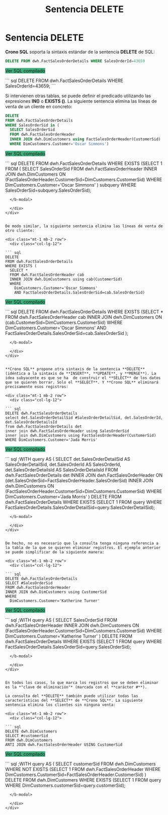 ﻿---
sidebarDepth: 2
title: Sentencia DELETE
position: 14
Autogenerated: true
---

# Sentencia DELETE

**Crono SQL** soporta la sintaxis estándar de la sentencia **DELETE** de SQL:

<div class="mt-1 mb-2 row">
  <div class="col-lg-12">

``` sql
DELETE FROM dwh.FactSalesOrderDetails WHERE SalesOrderId=43659
```

  <b-button class="float-right btn" size="sm" v-b-modal.modal-1 style="background-color: #3eaf7c">Ver SQL compilado</b-button>

  <b-modal id="modal-1" size="lg" title="Ver SQL compilado" :hide-footer="true" > 
``` sql
DELETE FROM dwh.FactSalesOrderDetails WHERE SalesOrderId=43659;
```
  </b-modal>

  </div>
</div>


Si intervienen otras tablas, se puede definir el predicado utilizando las expresiones **IN()** o **EXISTS ()**. La siguiente sentencia elimina las líneas de venta de un cliente en concreto:

<div class="mt-1 mb-2 row">
  <div class="col-lg-12">

``` sql
DELETE 
FROM dwh.FactSalesOrderDetails
WHERE SalesOrderSid in (
  SELECT SalesOrderSid
  FROM dwh.FactSalesOrderHeader
  INNER JOIN dwh.DimCustomers using FactSalesOrderHeader(CustomerSid)
  WHERE DimCustomers.Customer='Oscar Simmons')
```

  <b-button class="float-right btn" size="sm" v-b-modal.modal-2 style="background-color: #3eaf7c">Ver SQL compilado</b-button>

  <b-modal id="modal-2" size="lg" title="Ver SQL compilado" :hide-footer="true" > 
``` sql
DELETE FROM dwh.FactSalesOrderDetails WHERE EXISTS (SELECT 1 FROM (
    SELECT SalesOrderSid
    FROM dwh.FactSalesOrderHeader
    INNER JOIN dwh.DimCustomers ON (FactSalesOrderHeader.CustomerSid=DimCustomers.CustomerSid)
    WHERE DimCustomers.Customer='Oscar Simmons'
) subquery WHERE SalesOrderSid=subquery.SalesOrderSid);

```
  </b-modal>

  </div>
</div>


De modo similar, la siguiente sentencia elimina las líneas de venta de otro cliente:

<div class="mt-1 mb-2 row">
  <div class="col-lg-12">

``` sql
DELETE 
FROM dwh.FactSalesOrderDetails 
WHERE EXISTS (
  SELECT *  
  FROM dwh.FactSalesOrderHeader cab
  INNER JOIN dwh.DimCustomers using cab(CustomerSid)
  WHERE
    DimCustomers.Customer='Oscar Simmons'
    AND FactSalesOrderDetails.SalesOrderSid=cab.SalesOrderSid)
```

  <b-button class="float-right btn" size="sm" v-b-modal.modal-3 style="background-color: #3eaf7c">Ver SQL compilado</b-button>

  <b-modal id="modal-3" size="lg" title="Ver SQL compilado" :hide-footer="true" > 
``` sql
DELETE FROM dwh.FactSalesOrderDetails WHERE EXISTS (SELECT *
FROM dwh.FactSalesOrderHeader cab
INNER JOIN dwh.DimCustomers ON (cab.CustomerSid=DimCustomers.CustomerSid)
WHERE
  DimCustomers.Customer='Oscar Simmons'
  AND FactSalesOrderDetails.SalesOrderSid=cab.SalesOrderSid
);

```
  </b-modal>

  </div>
</div>


**Crono SQL** propone otra sintaxis de la sentencia **DELETE** (idéntica a la sintaxis de **INSERT**, **UPDATE**, y **MERGE**). La idea subyacente es que se ha  de construir el **SELECT** de los datos que se quieren borrar. Solo el **SELECT**. Y **Crono SQL** eliminará precisamente esos registros:

<div class="mt-1 mb-2 row">
  <div class="col-lg-12">

``` sql
DELETE dwh.FactSalesOrderDetails
select det.SalesOrderDetailSid #SalesOrderDetailSid, det.SalesOrderId, det.SalesOrderDetailsId
from dwh.FactSalesOrderDetails det
inner join dwh.FactSalesOrderHeader using SalesOrderSid
inner join dwh.DimCustomers using FactSalesOrderHeader(CustomerSid)
WHERE DimCustomers.Customer='Jada Morris'
```

  <b-button class="float-right btn" size="sm" v-b-modal.modal-4 style="background-color: #3eaf7c">Ver SQL compilado</b-button>

  <b-modal id="modal-4" size="lg" title="Ver SQL compilado" :hide-footer="true" > 
``` sql
;WITH
query AS (
  SELECT
    det.SalesOrderDetailSid AS SalesOrderDetailSid,
    det.SalesOrderId AS SalesOrderId,
    det.SalesOrderDetailsId AS SalesOrderDetailsId
  FROM dwh.FactSalesOrderDetails det
  INNER JOIN dwh.FactSalesOrderHeader ON (det.SalesOrderSid=FactSalesOrderHeader.SalesOrderSid)
  INNER JOIN dwh.DimCustomers ON (FactSalesOrderHeader.CustomerSid=DimCustomers.CustomerSid)
  WHERE DimCustomers.Customer='Jada Morris'
)
DELETE FROM dwh.FactSalesOrderDetails
WHERE
  EXISTS (SELECT 1 FROM query WHERE FactSalesOrderDetails.SalesOrderDetailSid=query.SalesOrderDetailSid);

```
  </b-modal>

  </div>
</div>


De hecho, no es necesario que la consulta tenga ninguna referencia a la tabla de la que se quieren eliminar registros. El ejemplo anterior se puede simplificar de la siguiente manera:

<div class="mt-1 mb-2 row">
  <div class="col-lg-12">

``` sql
DELETE dwh.FactSalesOrderDetails 	
SELECT #SalesOrderSid 
FROM dwh.FactSalesOrderHeader 
INNER JOIN dwh.DimCustomers using CustomerSid
WHERE
  DimCustomers.Customer='Katherine Turner'
```

  <b-button class="float-right btn" size="sm" v-b-modal.modal-5 style="background-color: #3eaf7c">Ver SQL compilado</b-button>

  <b-modal id="modal-5" size="lg" title="Ver SQL compilado" :hide-footer="true" > 
``` sql
;WITH
query AS (
  SELECT SalesOrderSid
  FROM dwh.FactSalesOrderHeader
  INNER JOIN dwh.DimCustomers ON (FactSalesOrderHeader.CustomerSid=DimCustomers.CustomerSid)
  WHERE DimCustomers.Customer='Katherine Turner'
)
DELETE FROM dwh.FactSalesOrderDetails
WHERE
  EXISTS (SELECT 1 FROM query WHERE FactSalesOrderDetails.SalesOrderSid=query.SalesOrderSid);

```
  </b-modal>

  </div>
</div>


En todos los casos, lo que marca los registros que se deben eliminar es la *"clave de eliminación"* (marcada con el **carácter #**).

La consulta del **DELETE** también puede utilizar todas las características del **SELECT** de **Crono SQL**. La siguiente sentencia elimina los clientes sin ninguna venta:

<div class="mt-1 mb-2 row">
  <div class="col-lg-12">

``` sql
DELETE dwh.DimCustomers
SELECT #customerSid
FROM dwh.DimCustomers
ANTI JOIN dwh.FactSalesOrderHeader USING CustomerSid
```

  <b-button class="float-right btn" size="sm" v-b-modal.modal-6 style="background-color: #3eaf7c">Ver SQL compilado</b-button>

  <b-modal id="modal-6" size="lg" title="Ver SQL compilado" :hide-footer="true" > 
``` sql
;WITH
query AS (
  SELECT customerSid
  FROM dwh.DimCustomers
  WHERE NOT EXISTS (SELECT 1 FROM dwh.FactSalesOrderHeader WHERE DimCustomers.CustomerSid=FactSalesOrderHeader.CustomerSid)
)
DELETE FROM dwh.DimCustomers
WHERE
  EXISTS (SELECT 1 FROM query WHERE DimCustomers.customerSid=query.customerSid);

```
  </b-modal>

  </div>
</div>

